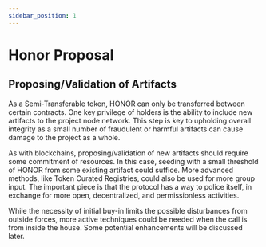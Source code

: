 ```yaml
---
sidebar_position: 1
---
```



# Honor Proposal


## Proposing/Validation of Artifacts

As a Semi-Transferable token, HONOR can only be transferred between certain 
contracts. One key privilege of holders is the ability to include new artifacts
to the project node network. This step is key to upholding overall integrity as
a small number of fraudulent or harmful artifacts can cause damage to the 
project as a whole. 

As with blockchains, proposing/validation of new artifacts should require some 
commitment of resources. In this case, seeding with a small threshold of HONOR
from some existing artifact could suffice. More advanced methods, like Token 
Curated Registries, could also be used for more group input. The important piece
is that the protocol has a way to police itself, in exchange for more open, 
decentralized, and permissionless activities.

While the necessity of initial buy-in limits the possible disturbances from 
outside forces, more active techniques could be needed when the call is from 
inside the house. Some potential enhancements will be discussed later.
 